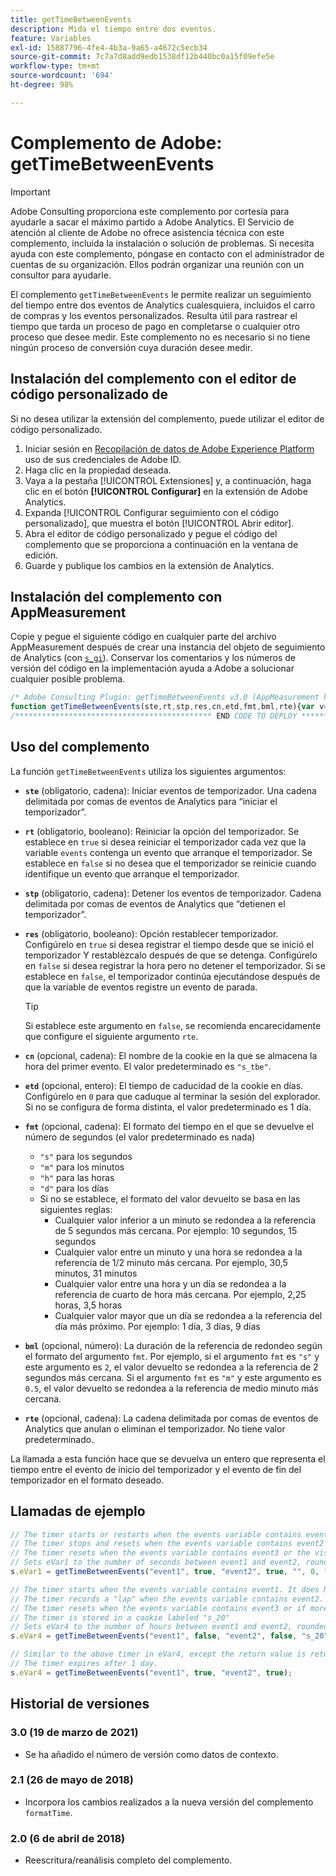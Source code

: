```yaml
---
title: getTimeBetweenEvents
description: Mida el tiempo entre dos eventos.
feature: Variables
exl-id: 15887796-4fe4-4b3a-9a65-a4672c5ecb34
source-git-commit: 7c7a7d8add9edb1538df12b440bc0a15f09efe5e
workflow-type: tm+mt
source-wordcount: '694'
ht-degree: 98%

---
```


# Complemento de Adobe: getTimeBetweenEvents

>[!IMPORTANT]
>
>Adobe Consulting proporciona este complemento por cortesía para ayudarle a sacar el máximo partido a Adobe Analytics. El Servicio de atención al cliente de Adobe no ofrece asistencia técnica con este complemento, incluida la instalación o solución de problemas. Si necesita ayuda con este complemento, póngase en contacto con el administrador de cuentas de su organización. Ellos podrán organizar una reunión con un consultor para ayudarle.

El complemento `getTimeBetweenEvents` le permite realizar un seguimiento del tiempo entre dos eventos de Analytics cualesquiera, incluidos el carro de compras y los eventos personalizados. Resulta útil para rastrear el tiempo que tarda un proceso de pago en completarse o cualquier otro proceso que desee medir. Este complemento no es necesario si no tiene ningún proceso de conversión cuya duración desee medir.

<!--## Install the plug-in using the Web SDK or the Adobe Analytics extension

Adobe offers an extension that allows you to use most commonly-used plug-ins.

1. Log in to [Adobe Experience Platform Data Collection](https://experience.adobe.com/data-collection) using your AdobeID credentials.
1. Click the desired tag property.
1. Go to the [!UICONTROL Extensions] tab, then click on the [!UICONTROL Catalog] button
1. Install and publish the [!UICONTROL Common Analytics Plugins] extension
1. If you haven't already, create a rule labeled "Initialize Plug-ins" with the following configuration:
    * Condition: None
    * Event: Core – Library Loaded (Page Top)
1. Add an action to the above rule with the following configuration:
    * Extension: Common Analytics Plugins
    * Action Type: Initialize getTimeBetweenEvents
1. Save and publish the changes to the rule.-->

## Instalación del complemento con el editor de código personalizado de 

Si no desea utilizar la extensión del complemento, puede utilizar el editor de código personalizado.

1. Iniciar sesión en [Recopilación de datos de Adobe Experience Platform](https://experience.adobe.com/data-collection) uso de sus credenciales de Adobe ID.
1. Haga clic en la propiedad deseada.
1. Vaya a la pestaña [!UICONTROL Extensiones] y, a continuación, haga clic en el botón **[!UICONTROL Configurar]** en la extensión de Adobe Analytics.
1. Expanda [!UICONTROL Configurar seguimiento con el código personalizado], que muestra el botón [!UICONTROL Abrir editor].
1. Abra el editor de código personalizado y pegue el código del complemento que se proporciona a continuación en la ventana de edición.
1. Guarde y publique los cambios en la extensión de Analytics.

## Instalación del complemento con AppMeasurement

Copie y pegue el siguiente código en cualquier parte del archivo AppMeasurement después de crear una instancia del objeto de seguimiento de Analytics (con [`s_gi`](../functions/s-gi.md)). Conservar los comentarios y los números de versión del código en la implementación ayuda a Adobe a solucionar cualquier posible problema.

```js
/* Adobe Consulting Plugin: getTimeBetweenEvents v3.0 (AppMeasurement highly recommended) */
function getTimeBetweenEvents(ste,rt,stp,res,cn,etd,fmt,bml,rte){var v=ste,B=rt,x=stp,C=res,k=cn,m=etd,E=fmt,F=bml,p=rte;if("-v"===v)return{plugin:"getTimeBetweenEvents",version:"3.0"};var q=function(){if("undefined"!==typeof window.s_c_il)for(var c=0,b;c<window.s_c_il.length;c++)if(b=window.s_c_il[c],b._c&&"s_c"===b._c)return b}();if("undefined"!==typeof q&&(q.contextData.getTimeBetweenEvents="3.0",window.cookieWrite=window.cookieWrite||function(c,b,d){if("string"===typeof c){var n=window.location.hostname,f=window.location.hostname.split(".").length-1;if(n&&!/^[0-9.]+$/.test(n)){f=2<f?f:2;var l=n.lastIndexOf(".");if(0<=l){for(;0<=l&&1<f;)l=n.lastIndexOf(".",l-1),f--;l=0<l?n.substring(l):n}}g=l;b="undefined"!==typeof b?""+b:"";if(d||""===b)if(""===b&&(d=-60),"number"===typeof d){var e=new Date;e.setTime(e.getTime()+6E4*d)}else e=d;return c&&(document.cookie=encodeURIComponent(c)+"="+encodeURIComponent(b)+"; path=/;"+(d?" expires="+e.toUTCString()+";":"")+(g?" domain="+g+";":""),"undefined"!==typeof window.cookieRead)?window.cookieRead(c)===b:!1}},window.cookieRead=window.cookieRead||function(c){if("string"===typeof c)c=encodeURIComponent(c);else return"";var b=" "+document.cookie,d=b.indexOf(" "+c+"="),e=0>d?d:b.indexOf(";",d);return(c=0>d?"":decodeURIComponent(b.substring(d+2+c.length,0>e?b.length:e)))?c:""},window.formatTime=window.formatTime||function(c,b,d){function e(b,d,c,e){if("string"!==typeof d)return!1;if("string"===typeof b)b=b.split(c||",");else if("object"!==typeof b)return!1;c=0;for(a=b.length;c<a;c++)if(1==e&&d===b[c]||d.toLowerCase()===b[c].toLowerCase())return!0;return!1}if(!("undefined"===typeof c||isNaN(c)||0>Number(c))){var f="";"string"===typeof b&&"d"===b||("string"!==typeof b||!e("h,m,s",b))&&86400<=c?(b=86400,f="days",d=isNaN(d)?1:b/(d*b)):"string"===typeof b&&"h"===b||("string"!==typeof b||!e("m,s",b))&&3600<=c?(b=3600,f="hours",d=isNaN(d)?4:b/(d*b)):"string"===typeof b&&"m"===b||("string"!==typeof b||!e("s",b))&&60<=c?(b=60,f="minutes",d=isNaN(d)?2:b/(d*b)):(b=1,f="seconds",d=isNaN(d)?.2:b/d);f=Math.round(c*d/b)/d+" "+f;0===f.indexOf("1 ")&&(f=f.substring(0,f.length-1));return f}},window.inList=window.inList||function(c,b,d,e){if("string"!==typeof b)return!1;if("string"===typeof c)c=c.split(d||",");else if("object"!==typeof c)return!1;d=0;for(a=c.length;d<a;d++)if(1==e&&b===c[d]||b.toLowerCase()===c[d].toLowerCase())return!0;return!1},"string"===typeof v&&"undefined"!==typeof B&&"string"===typeof x&&"undefined"!==typeof C)){k=k?k:"s_tbe";m=isNaN(m)?1:Number(m);var r=!1,t=!1,y=v.split(","),z=x.split(",");p=p?p.split(","):[];for(var u=window.cookieRead(k),w,D=new Date,A=D.getTime(),h=new Date,e=0;e<p.length;++e)if(window.inList(q.events,p[e])){h.setDate(h.getDate()-1);window.cookieWrite(k,"",h);return}h.setTime(h.getTime()+864E5*m);for(e=0;e<y.length&&!r&&(r=window.inList(q.events,y[e]),!0!==r);++e);for(e=0;e<z.length&&!t&&(t=window.inList(q.events,z[e]),!0!==t);++e);1===y.length&&1===z.length&&v===x&&r&&t?(u&&(w=(A-u)/1E3),window.cookieWrite(k,A,m?h:0)):(!r||1!=B&&u||window.cookieWrite(k,A,m?h:0),t&&u&&(w=(D.getTime()-u)/1E3,!0===C&&(h.setDate(h.getDate()-1),window.cookieWrite(k,"",h))));return w?window.formatTime(w,E,F):""}};
/******************************************** END CODE TO DEPLOY ********************************************/
```

## Uso del complemento

La función `getTimeBetweenEvents` utiliza los siguientes argumentos:

* **`ste`** (obligatorio, cadena): Iniciar eventos de temporizador. Una cadena delimitada por comas de eventos de Analytics para “iniciar el temporizador”.
* **`rt`** (obligatorio, booleano): Reiniciar la opción del temporizador. Se establece en `true` si desea reiniciar el temporizador cada vez que la variable `events` contenga un evento que arranque el temporizador. Se establece en `false` si no desea que el temporizador se reinicie cuando identifique un evento que arranque el temporizador.
* **`stp`** (obligatorio, cadena): Detener los eventos de temporizador. Cadena delimitada por comas de eventos de Analytics que “detienen el temporizador”.
* **`res`** (obligatorio, booleano): Opción restablecer temporizador. Configúrelo en `true` si desea registrar el tiempo desde que se inició el temporizador Y restablézcalo después de que se detenga. Configúrelo en `false` si desea registrar la hora pero no detener el temporizador. Si se establece en `false`, el temporizador continúa ejecutándose después de que la variable de eventos registre un evento de parada.

   >[!TIP]
   >
   >Si establece este argumento en `false`, se recomienda encarecidamente que configure el siguiente argumento `rte`.
* **`cn`** (opcional, cadena): El nombre de la cookie en la que se almacena la hora del primer evento. El valor predeterminado es `"s_tbe"`.
* **`etd`** (opcional, entero): El tiempo de caducidad de la cookie en días. Configúrelo en `0` para que caduque al terminar la sesión del explorador. Si no se configura de forma distinta, el valor predeterminado es 1 día.
* **`fmt`** (opcional, cadena): El formato del tiempo en el que se devuelve el número de segundos (el valor predeterminado es nada)
   * `"s"` para los segundos
   * `"m"` para los minutos
   * `"h"` para las horas
   * `"d"` para los días
   * Si no se establece, el formato del valor devuelto se basa en las siguientes reglas:
      * Cualquier valor inferior a un minuto se redondea a la referencia de 5 segundos más cercana. Por ejemplo: 10 segundos, 15 segundos
      * Cualquier valor entre un minuto y una hora se redondea a la referencia de 1/2 minuto más cercana. Por ejemplo, 30,5 minutos, 31 minutos
      * Cualquier valor entre una hora y un día se redondea a la referencia de cuarto de hora más cercana. Por ejemplo, 2,25 horas, 3,5 horas
      * Cualquier valor mayor que un día se redondea a la referencia del día más próximo. Por ejemplo: 1 día, 3 días, 9 días
* **`bml`** (opcional, número): La duración de la referencia de redondeo según el formato del argumento `fmt`. Por ejemplo, si el argumento `fmt` es `"s"` y este argumento es `2`, el valor devuelto se redondea a la referencia de 2 segundos más cercana. Si el argumento `fmt` es `"m"` y este argumento es `0.5`, el valor devuelto se redondea a la referencia de medio minuto más cercana.
* **`rte`** (opcional, cadena): La cadena delimitada por comas de eventos de Analytics que anulan o eliminan el temporizador. No tiene valor predeterminado.

La llamada a esta función hace que se devuelva un entero que representa el tiempo entre el evento de inicio del temporizador y el evento de fin del temporizador en el formato deseado.

## Llamadas de ejemplo

```js
// The timer starts or restarts when the events variable contains event1
// The timer stops and resets when the events variable contains event2
// The timer resets when the events variable contains event3 or the visitor closes their browser
// Sets eVar1 to the number of seconds between event1 and event2, rounded to the nearest 2-second benchmark
s.eVar1 = getTimeBetweenEvents("event1", true, "event2", true, "", 0, "s", 2, "event3");

// The timer starts when the events variable contains event1. It does NOT restart with subsequent hits that also contain event1
// The timer records a "lap" when the events variable contains event2. It does not stop the timer.
// The timer resets when the events variable contains event3 or if more than 20 days pass since the timer started
// The timer is stored in a cookie labeled "s_20"
// Sets eVar4 to the number of hours between event1 and event2, rounded to the nearest 90-minute benchmark
s.eVar4 = getTimeBetweenEvents("event1", false, "event2", false, "s_20", 20, "h", 1.5, "event3");

// Similar to the above timer in eVar4, except the return value is returned in seconds/minutes/hours/days depending on the timer length.
// The timer expires after 1 day.
s.eVar4 = getTimeBetweenEvents("event1", true, "event2", true);
```

## Historial de versiones

### 3.0 (19 de marzo de 2021)

* Se ha añadido el número de versión como datos de contexto.

### 2.1 (26 de mayo de 2018)

* Incorpora los cambios realizados a la nueva versión del complemento `formatTime`.

### 2.0 (6 de abril de 2018)

* Reescritura/reanálisis completo del complemento.
